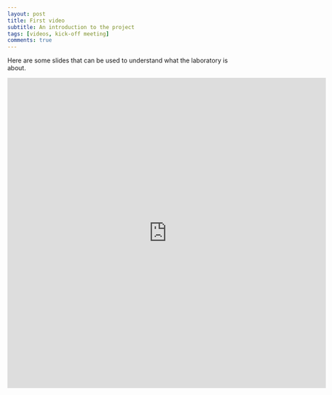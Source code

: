 ```yaml
---
layout: post
title: First video
subtitle: An introduction to the project 
tags: [videos, kick-off meeting]
comments: true
---
```


Here are some slides that can be used to understand what the laboratory is about.

<iframe src="http://docs.google.com/gview?url=http://example.com/mypdf.pdf&embedded=true" style="width:718px; height:700px;" frameborder="0"></iframe>

